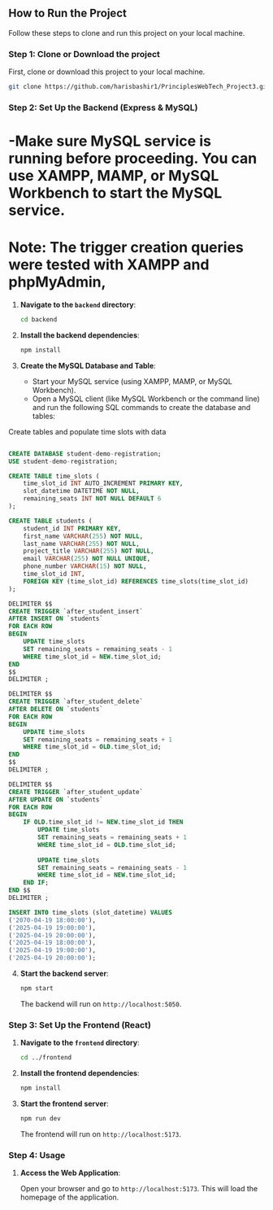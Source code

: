 ## How to Run the Project

Follow these steps to clone and run this project on your local machine.

### Step 1: Clone or Download the project

First, clone or download this project to your local machine.

   ```bash
   git clone https://github.com/harisbashir1/PrinciplesWebTech_Project3.git
   ```

### Step 2: Set Up the Backend (Express & MySQL)
# -Make sure MySQL service is running before proceeding. You can use XAMPP, MAMP, or MySQL Workbench to start the MySQL service.
# Note: The trigger creation queries were tested with XAMPP and phpMyAdmin,

1. **Navigate to the `backend` directory**:

   ```bash
   cd backend
   ```

2. **Install the backend dependencies**:

   ```bash
   npm install
   ```

3. **Create the MySQL Database and Table**:

   - Start your MySQL service (using XAMPP, MAMP, or MySQL Workbench).
   - Open a MySQL client (like MySQL Workbench or the command line) and run the following SQL commands to create the database and tables:


Create tables and populate time slots with data
```sql

CREATE DATABASE student-demo-registration;
USE student-demo-registration;

CREATE TABLE time_slots (
    time_slot_id INT AUTO_INCREMENT PRIMARY KEY,
    slot_datetime DATETIME NOT NULL,
    remaining_seats INT NOT NULL DEFAULT 6
);

CREATE TABLE students (
    student_id INT PRIMARY KEY,        
    first_name VARCHAR(255) NOT NULL,                 
    last_name VARCHAR(255) NOT NULL,                  
    project_title VARCHAR(255) NOT NULL,              
    email VARCHAR(255) NOT NULL UNIQUE,               
    phone_number VARCHAR(15) NOT NULL,                
    time_slot_id INT,                                 
    FOREIGN KEY (time_slot_id) REFERENCES time_slots(time_slot_id)
);

DELIMITER $$
CREATE TRIGGER `after_student_insert` 
AFTER INSERT ON `students` 
FOR EACH ROW 
BEGIN
    UPDATE time_slots
    SET remaining_seats = remaining_seats - 1
    WHERE time_slot_id = NEW.time_slot_id;
END
$$
DELIMITER ;

DELIMITER $$
CREATE TRIGGER `after_student_delete` 
AFTER DELETE ON `students` 
FOR EACH ROW 
BEGIN
    UPDATE time_slots
    SET remaining_seats = remaining_seats + 1
    WHERE time_slot_id = OLD.time_slot_id;
END
$$
DELIMITER ;

DELIMITER $$
CREATE TRIGGER `after_student_update` 
AFTER UPDATE ON `students`
FOR EACH ROW 
BEGIN
    IF OLD.time_slot_id != NEW.time_slot_id THEN
        UPDATE time_slots
        SET remaining_seats = remaining_seats + 1
        WHERE time_slot_id = OLD.time_slot_id;
        
        UPDATE time_slots
        SET remaining_seats = remaining_seats - 1
        WHERE time_slot_id = NEW.time_slot_id;
    END IF;
END $$
DELIMITER ;

INSERT INTO time_slots (slot_datetime) VALUES
('2070-04-19 18:00:00'),
('2025-04-19 19:00:00'),
('2025-04-19 20:00:00'),
('2025-04-19 18:00:00'),
('2025-04-19 19:00:00'),
('2025-04-19 20:00:00');
```


4. **Start the backend server**:

   ```bash
   npm start
   ```
   The backend will run on `http://localhost:5050`.

### Step 3: Set Up the Frontend (React)

1. **Navigate to the `frontend` directory**:

   ```bash
   cd ../frontend
   ```

2. **Install the frontend dependencies**:

   ```bash
   npm install
   ```

3. **Start the frontend server**:

   ```bash
   npm run dev
   ```
   The frontend will run on `http://localhost:5173`.

### Step 4: Usage

1. **Access the Web Application**:

   Open your browser and go to `http://localhost:5173`. This will load the homepage of the application.

